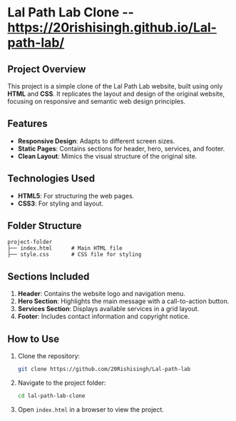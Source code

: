 # Lal Path Lab Clone -- https://20rishisingh.github.io/Lal-path-lab/

## Project Overview
This project is a simple clone of the Lal Path Lab website, built using only **HTML** and **CSS**. It replicates the layout and design of the original website, focusing on responsive and semantic web design principles.

## Features
- **Responsive Design**: Adapts to different screen sizes.
- **Static Pages**: Contains sections for header, hero, services, and footer.
- **Clean Layout**: Mimics the visual structure of the original site.

## Technologies Used
- **HTML5**: For structuring the web pages.
- **CSS3**: For styling and layout.

## Folder Structure
```
project-folder
├── index.html      # Main HTML file
├── style.css       # CSS file for styling
```

## Sections Included
1. **Header**: Contains the website logo and navigation menu.
2. **Hero Section**: Highlights the main message with a call-to-action button.
3. **Services Section**: Displays available services in a grid layout.
4. **Footer**: Includes contact information and copyright notice.

## How to Use
1. Clone the repository:
   ```bash
   git clone https://github.com/20Rishisingh/Lal-path-lab
   ```
2. Navigate to the project folder:
   ```bash
   cd lal-path-lab-clone
   ```
3. Open `index.html` in a browser to view the project.

